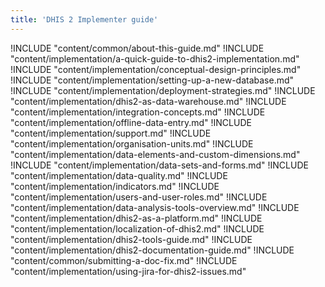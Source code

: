 ```yaml
---
title: 'DHIS 2 Implementer guide'
---
```

<!--DHIS2-SECTION-ID:index_implementation-->

!INCLUDE "content/common/about-this-guide.md"
!INCLUDE "content/implementation/a-quick-guide-to-dhis2-implementation.md"
!INCLUDE "content/implementation/conceptual-design-principles.md"
!INCLUDE "content/implementation/setting-up-a-new-database.md"
!INCLUDE "content/implementation/deployment-strategies.md"
!INCLUDE "content/implementation/dhis2-as-data-warehouse.md"
!INCLUDE "content/implementation/integration-concepts.md"
!INCLUDE "content/implementation/offline-data-entry.md"
!INCLUDE "content/implementation/support.md"
!INCLUDE "content/implementation/organisation-units.md"
!INCLUDE "content/implementation/data-elements-and-custom-dimensions.md"
!INCLUDE "content/implementation/data-sets-and-forms.md"
!INCLUDE "content/implementation/data-quality.md"
!INCLUDE "content/implementation/indicators.md"
!INCLUDE "content/implementation/users-and-user-roles.md"
!INCLUDE "content/implementation/data-analysis-tools-overview.md"
!INCLUDE "content/implementation/dhis2-as-a-platform.md"
!INCLUDE "content/implementation/localization-of-dhis2.md"
!INCLUDE "content/implementation/dhis2-tools-guide.md"
!INCLUDE "content/implementation/dhis2-documentation-guide.md"
!INCLUDE "content/common/submitting-a-doc-fix.md"
!INCLUDE "content/implementation/using-jira-for-dhis2-issues.md"

